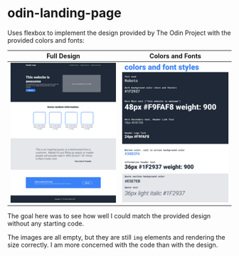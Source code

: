 # odin-landing-page

Uses flexbox to implement the design provided by The Odin Project with the
provided colors and fonts:

|                             Full Design                              |                               Colors and Fonts                               |
| :------------------------------------------------------------------: | :--------------------------------------------------------------------------: |
| ![picture of the full design =](images/odin-project-full-design.png) | ![picture of the colors and fonts](images/odin-project-colors-and-fonts.png) |

The goal here was to see how well I could match the provided design without any starting code.

The images are all empty, but they are still `img` elements and rendering the
size correctly. I am more concerned with the code than with the design.
